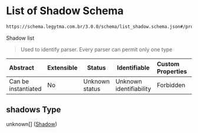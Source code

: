 # List of Shadow Schema

```txt
https://schema.legytma.com.br/3.0.0/schema/list_shadow.schema.json#/properties/shadows
```

Shadow list


> Used to identify parser. Every parser can permit only one type
>

| Abstract            | Extensible | Status         | Identifiable            | Custom Properties | Additional Properties | Access Restrictions | Defined In                                                                          |
| :------------------ | ---------- | -------------- | ----------------------- | :---------------- | --------------------- | ------------------- | ----------------------------------------------------------------------------------- |
| Can be instantiated | No         | Unknown status | Unknown identifiability | Forbidden         | Allowed               | none                | [text_style.schema.json\*](../schema/text_style.schema.json) |

## shadows Type

unknown\[] ([Shadow](list_shadow-shadow.md))
